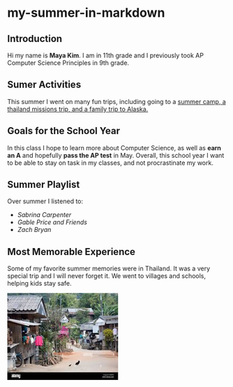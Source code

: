 # my-summer-in-markdown
## Introduction
Hi my name is **Maya Kim**. I am in 11th grade and I previously took AP Computer Science Principles in 9th grade. 

## Sumer Activities
This summer I went on many fun trips, including going to a <u>summer camp, a thailand missions trip, and a family trip to Alaska.</u> 

## Goals for the School Year
In this class I hope to learn more about Computer Science, as well as **earn an A** and hopefully **pass the AP test** in May. Overall, this school year I want to be able to stay on task in my classes, and not procrastinate my work. 

## Summer Playlist
Over summer I listened to:

- *Sabrina Carpenter*
- *Gable Price and Friends*
- *Zach Bryan*

## Most Memorable Experience
Some of my favorite summer memories were in Thailand. It was a very special trip and I will never forget it. We went to villages and schools, helping kids stay safe. 

![Poster for Thailand](thailand.jpg)


